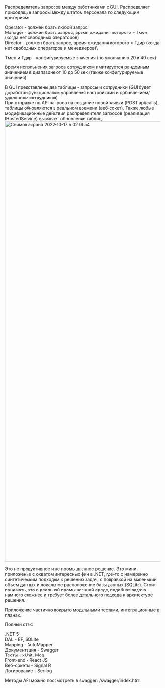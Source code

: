 Распределитель запросов между работниками с GUI.
Распределяет приходящие запросы между штатом персонала по следующим критериям:

Operator - должен брать любой запрос\
Manager - должен брать запрос, время ожидания которого > Tмен (когда нет свободных операторов)\
Director - должен брать запрос, время ожидания которого > Tдир (когда нет свободных операторов и менеджеров)\

Tмен и Тдир - конфигурируемые значения (по умолчанию 20 и 40 сек)

Время испольнения запроса сотрудником имитируется рандомным значением в диапазоне от 10 до 50 сек (также конфигурируемые значения)

В GUI представлены две таблицы - запросы и сотрудники (GUI будет доработан функционалом управления настройками и добавлением/удалением сотрудников)\
При отправке по API запроса на создание новой заявки (POST api/calls), таблицы обновляются в реальном времени (веб-сокет). Также любые модификационные действия распределителя запросов (реализация IHostedService) вызывает обновление таблиц.
<img width="1432" alt="Снимок экрана 2022-10-17 в 02 01 54" src="https://user-images.githubusercontent.com/14348827/196062688-34204cc1-77f9-49af-bb74-86dfa279058e.png">

Это не продуктивное и не промышленное решение. 
Это мини-приложение с охватом интересных фич в .NET, где-то с намеренно синтетическим подходом к решению задач, с поправкой на маленький объем данных и локальное расположение базы данных (SQLite).
Стоит понимать, что в реальной промышленной среде, подобная задача намного сложнее и требует более детального подхода к архитектуре решения.

Приложение частично покрыто модульными тестами, интеграционные в планах. 

Полный стек:

.NET 5\
DAL - EF, SQLite\
Mapping - AutoMapper\
Документация - Swagger\
Тесты - xUnit, Moq\
Front-end - React JS\
Веб-сокеты - Signal R\
Логирование - Serilog

Методы API можно поссмотреть в swagger:
/swagger/index.html


